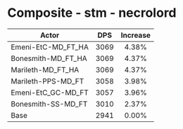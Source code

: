 # Composite - stm - necrolord
| Actor | DPS | Increase |
|---|:---:|:---:|
|Emeni-EtC-MD_FT_HA|3069|4.38%|
|Bonesmith-MD_FT_HA|3069|4.37%|
|Marileth-MD_FT_HA|3069|4.37%|
|Marileth-PPS-MD_FT|3058|3.98%|
|Emeni-EtC_GC-MD_FT|3057|3.96%|
|Bonesmith-SS-MD_FT|3010|2.37%|
|Base|2941|0.00%|
